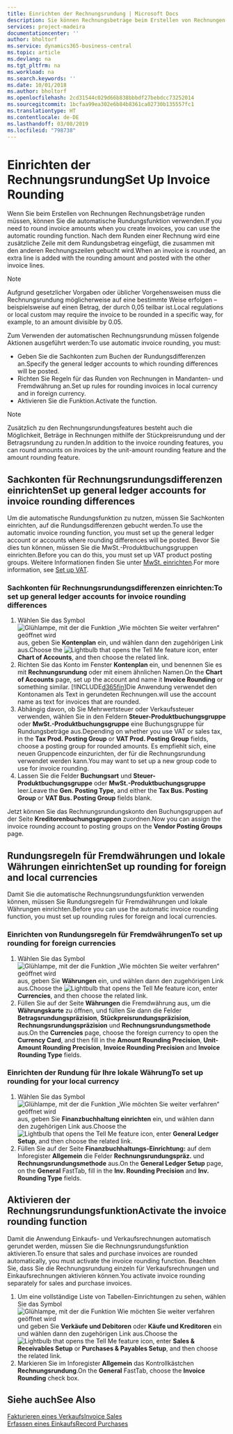 ```yaml
---
title: Einrichten der Rechnungsrundung | Microsoft Docs
description: Sie können Rechnungsbeträge beim Erstellen von Rechnungen runden. Darüber hinaus muss die Rechnungsrundung möglicherweise aufgrund lokaler Vorgaben oder üblicher Vorgehensweisenauf eine bestimmte Weise erfolgen – beispielsweise auf einen Betrag, der durch 0,05 teilbar ist.
services: project-madeira
documentationcenter: ''
author: bholtorf
ms.service: dynamics365-business-central
ms.topic: article
ms.devlang: na
ms.tgt_pltfrm: na
ms.workload: na
ms.search.keywords: ''
ms.date: 10/01/2018
ms.author: bholtorf
ms.openlocfilehash: 2cd31544c029d66b838bbbdf27bebdcc73252014
ms.sourcegitcommit: 1bcfaa99ea302e6b84b8361ca02730b135557fc1
ms.translationtype: HT
ms.contentlocale: de-DE
ms.lasthandoff: 03/08/2019
ms.locfileid: "798738"
---
```

# <a name="set-up-invoice-rounding"></a><span data-ttu-id="a4adc-104">Einrichten der Rechnungsrundung</span><span class="sxs-lookup"><span data-stu-id="a4adc-104">Set Up Invoice Rounding</span></span>
<span data-ttu-id="a4adc-105">Wenn Sie beim Erstellen von Rechnungen Rechnungsbeträge runden müssen, können Sie die automatische Rundungsfunktion verwenden.</span><span class="sxs-lookup"><span data-stu-id="a4adc-105">If you need to round invoice amounts when you create invoices, you can use the automatic rounding function.</span></span> <span data-ttu-id="a4adc-106">Nach dem Runden einer Rechnung wird eine zusätzliche Zeile mit dem Rundungsbetrag eingefügt, die zusammen mit den anderen Rechnungszeilen gebucht wird.</span><span class="sxs-lookup"><span data-stu-id="a4adc-106">When an invoice is rounded, an extra line is added with the rounding amount and posted with the other invoice lines.</span></span>

> [!NOTE]  
>  <span data-ttu-id="a4adc-107">Aufgrund gesetzlicher Vorgaben oder üblicher Vorgehensweisen muss die Rechnungsrundung möglicherweise auf eine bestimmte Weise erfolgen – beispielsweise auf einen Betrag, der durch 0,05 teilbar ist.</span><span class="sxs-lookup"><span data-stu-id="a4adc-107">Local regulations or local custom may require the invoice to be rounded in a specific way, for example, to an amount divisible by 0.05.</span></span>  

<span data-ttu-id="a4adc-108">Zum Verwenden der automatischen Rechnungsrundung müssen folgende Aktionen ausgeführt werden:</span><span class="sxs-lookup"><span data-stu-id="a4adc-108">To use automatic invoice rounding, you must:</span></span>  

* <span data-ttu-id="a4adc-109">Geben Sie die Sachkonten zum Buchen der Rundungsdifferenzen an.</span><span class="sxs-lookup"><span data-stu-id="a4adc-109">Specify the general ledger accounts to which rounding differences will be posted.</span></span>  
* <span data-ttu-id="a4adc-110">Richten Sie Regeln für das Runden von Rechnungen in Mandanten- und Fremdwährung an.</span><span class="sxs-lookup"><span data-stu-id="a4adc-110">Set up rules for rounding invoices in local currency and in foreign currency.</span></span>  
* <span data-ttu-id="a4adc-111">Aktivieren Sie die Funktion.</span><span class="sxs-lookup"><span data-stu-id="a4adc-111">Activate the function.</span></span>  

> [!NOTE]  
>  <span data-ttu-id="a4adc-112">Zusätzlich zu den Rechnungsrundungsfeatures besteht auch die Möglichkeit, Beträge in Rechnungen mithilfe der Stückpreisrundung und der Betragsrundung zu runden.</span><span class="sxs-lookup"><span data-stu-id="a4adc-112">In addition to the invoice rounding features, you can round amounts on invoices by the unit-amount rounding feature and the amount rounding feature.</span></span>  

## <a name="set-up-general-ledger-accounts-for-invoice-rounding-differences"></a><span data-ttu-id="a4adc-113">Sachkonten für Rechnungsrundungsdifferenzen einrichten</span><span class="sxs-lookup"><span data-stu-id="a4adc-113">Set up general ledger accounts for invoice rounding differences</span></span>
<span data-ttu-id="a4adc-114">Um die automatische Rundungsfunktion zu nutzen, müssen Sie Sachkonten einrichten, auf die Rundungsdifferenzen gebucht werden.</span><span class="sxs-lookup"><span data-stu-id="a4adc-114">To use the automatic invoice rounding function, you must set up the general ledger account or accounts where rounding differences will be posted.</span></span> <span data-ttu-id="a4adc-115">Bevor Sie dies tun können, müssen Sie die MwSt.-Produktbuchungsgruppen einrichten.</span><span class="sxs-lookup"><span data-stu-id="a4adc-115">Before you can do this, you must set up VAT product posting groups.</span></span> <span data-ttu-id="a4adc-116">Weitere Informationen finden Sie unter [MwSt. einrichten](finance-setup-vat.md).</span><span class="sxs-lookup"><span data-stu-id="a4adc-116">For more information, see [Set up VAT](finance-setup-vat.md).</span></span>  

### <a name="to-set-up-general-ledger-accounts-for-invoice-rounding-differences"></a><span data-ttu-id="a4adc-117">Sachkonten für Rechnungsrundungsdifferenzen einrichten:</span><span class="sxs-lookup"><span data-stu-id="a4adc-117">To set up general ledger accounts for invoice rounding differences</span></span>  
1. <span data-ttu-id="a4adc-118">Wählen Sie das Symbol ![Glühlampe, mit der die Funktion „Wie möchten Sie weiter verfahren“ geöffnet wird](media/ui-search/search_small.png "Wie möchten Sie weiter verfahren?") aus, geben Sie **Kontenplan** ein, und wählen dann den zugehörigen Link aus.</span><span class="sxs-lookup"><span data-stu-id="a4adc-118">Choose the ![Lightbulb that opens the Tell Me feature](media/ui-search/search_small.png "Tell me what you want to do") icon, enter **Chart of Accounts**, and then choose the related link.</span></span>  
2. <span data-ttu-id="a4adc-119">Richten Sie das Konto im Fenster **Kontenplan** ein, und benennen Sie es mit **Rechnungsrundung** oder mit einem ähnlichen Namen.</span><span class="sxs-lookup"><span data-stu-id="a4adc-119">On the **Chart of Accounts** page, set up the account and name it **Invoice Rounding** or something similar.</span></span> [!INCLUDE[d365fin](includes/d365fin_md.md)]<span data-ttu-id="a4adc-120">Die Anwendung verwendet den Kontonamen als Text in gerundeten Rechnungen.</span><span class="sxs-lookup"><span data-stu-id="a4adc-120">will use the account name as text for invoices that are rounded.</span></span>  
3. <span data-ttu-id="a4adc-121">Abhängig davon, ob Sie Mehrwertsteuer oder Verkaufssteuer verwenden, wählen Sie in den Feldern **Steuer-Produktbuchungsgruppe** oder **MwSt.-Produktbuchungsgruppe** eine Buchungsgruppe für Rundungsbeträge aus.</span><span class="sxs-lookup"><span data-stu-id="a4adc-121">Depending on whether you use VAT or sales tax, in the **Tax Prod. Posting Group** or **VAT Prod. Posting Group** fields, choose a posting group for rounded amounts.</span></span> <span data-ttu-id="a4adc-122">Es empfiehlt sich, eine neuen Gruppencode einzurichten, der für die Rechnungsrundung verwendet werden kann.</span><span class="sxs-lookup"><span data-stu-id="a4adc-122">You may want to set up a new group code to use for invoice rounding.</span></span>
4. <span data-ttu-id="a4adc-123">Lassen Sie die Felder **Buchungsart** und **Steuer-Produktbuchungsgruppe** oder **MwSt.-Produktbuchungsgruppe** leer.</span><span class="sxs-lookup"><span data-stu-id="a4adc-123">Leave the **Gen. Posting Type**, and either the **Tax Bus. Posting Group** or **VAT Bus. Posting Group** fields blank.</span></span> <!-- Why do we say to leave these blank, when there are a lot of other fields we also leave blank but don't mention? -->  

<span data-ttu-id="a4adc-124">Jetzt können Sie das Rechnungsrundungskonto den Buchungsgruppen auf der Seite **Kreditorenbuchungsgruppen** zuordnen.</span><span class="sxs-lookup"><span data-stu-id="a4adc-124">Now you can assign the invoice rounding account to posting groups on the **Vendor Posting Groups** page.</span></span>  <!-- Why only the vendor posting groups? -->

## <a name="set-up-rounding-for-foreign-and-local-currencies"></a><span data-ttu-id="a4adc-125">Rundungsregeln für Fremdwährungen und lokale Währungen einrichten</span><span class="sxs-lookup"><span data-stu-id="a4adc-125">Set up rounding for foreign and local currencies</span></span>
<span data-ttu-id="a4adc-126">Damit Sie die automatische Rechnungsrundungsfunktion verwenden können, müssen Sie Rundungsregeln für Fremdwährungen und lokale Währungen einrichten.</span><span class="sxs-lookup"><span data-stu-id="a4adc-126">Before you can use the automatic invoice rounding function, you must set up rounding rules for foreign and local currencies.</span></span>

### <a name="to-set-up-rounding-for-foreign-currencies"></a><span data-ttu-id="a4adc-127">Einrichten von Rundungsregeln für Fremdwährungen</span><span class="sxs-lookup"><span data-stu-id="a4adc-127">To set up rounding for foreign currencies</span></span>  
1. <span data-ttu-id="a4adc-128">Wählen Sie das Symbol ![Glühlampe, mit der die Funktion „Wie möchten Sie weiter verfahren“ geöffnet wird](media/ui-search/search_small.png "Wie möchten Sie weiter verfahren?") aus, geben Sie **Währungen** ein, und wählen dann den zugehörigen Link aus.</span><span class="sxs-lookup"><span data-stu-id="a4adc-128">Choose the ![Lightbulb that opens the Tell Me feature](media/ui-search/search_small.png "Tell me what you want to do") icon, enter **Currencies**, and then choose the related link.</span></span>  
2. <span data-ttu-id="a4adc-129">Füllen Sie auf der Seite **Währungen** die Fremdwährung aus, um die **Währungskarte** zu öffnen, und füllen Sie dann die Felder **Betragsrundungspräzision**, **Stückpreisrundungspräzision**, **Rechnungsrundungspräzision** und **Rechnungsrundungsmethode** aus.</span><span class="sxs-lookup"><span data-stu-id="a4adc-129">On the **Currencies** page, choose the foreign currency to open the **Currency Card**, and then fill in the **Amount Rounding Precision**, **Unit-Amount Rounding Precision**, **Invoice Rounding Precision** and **Invoice Rounding Type** fields.</span></span>

### <a name="to-set-up-rounding-for-your-local-currency"></a><span data-ttu-id="a4adc-130">Einrichten der Rundung für Ihre lokale Währung</span><span class="sxs-lookup"><span data-stu-id="a4adc-130">To set up rounding for your local currency</span></span>
1. <span data-ttu-id="a4adc-131">Wählen Sie das Symbol ![Glühlampe, mit der die Funktion „Wie möchten Sie weiter verfahren“ geöffnet wird](media/ui-search/search_small.png "Wie möchten Sie weiter verfahren?") aus, geben Sie **Finanzbuchhaltung einrichten** ein, und wählen dann den zugehörigen Link aus.</span><span class="sxs-lookup"><span data-stu-id="a4adc-131">Choose the ![Lightbulb that opens the Tell Me feature](media/ui-search/search_small.png "Tell me what you want to do") icon, enter **General Ledger Setup**, and then choose the related link.</span></span>  
2. <span data-ttu-id="a4adc-132">Füllen Sie auf der Seite **Finanzbuchhaltungs-Einrichtung:** auf dem Inforegister **Allgemein** die Felder **Rechnungsrundungspräz.** und **Rechnungsrundungsmethode** aus.</span><span class="sxs-lookup"><span data-stu-id="a4adc-132">On the **General Ledger Setup** page, on the **General** FastTab, fill in the **Inv. Rounding Precision** and **Inv. Rounding Type** fields.</span></span>  

## <a name="activate-the-invoice-rounding-function"></a><span data-ttu-id="a4adc-133">Aktivieren der Rechnungsrundungsfunktion</span><span class="sxs-lookup"><span data-stu-id="a4adc-133">Activate the invoice rounding function</span></span>  
<span data-ttu-id="a4adc-134">Damit die Anwendung Einkaufs- und Verkaufsrechnungen automatisch gerundet werden, müssen Sie die Rechnungsrundungsfunktion aktivieren.</span><span class="sxs-lookup"><span data-stu-id="a4adc-134">To ensure that sales and purchase invoices are rounded automatically, you must activate the invoice rounding function.</span></span> <span data-ttu-id="a4adc-135">Beachten Sie, dass Sie die Rechnungsrundung einzeln für Verkaufsrechnungen und Einkaufsrechnungen aktivieren können.</span><span class="sxs-lookup"><span data-stu-id="a4adc-135">You activate invoice rounding separately for sales and purchase invoices.</span></span>

1. <span data-ttu-id="a4adc-136">Um eine vollständige Liste von Tabellen-Einrichtungen zu sehen, wählen Sie das Symbol ![Glühlampe, mit der die Funktion Wie möchten Sie weiter verfahren geöffnet wird](media/ui-search/search_small.png "Wie möchten Sie weiter verfahren") und geben Sie **Verkäufe und Debitoren** oder **Käufe und Kreditoren** ein und wählen dann den zugehörigen Link aus.</span><span class="sxs-lookup"><span data-stu-id="a4adc-136">Choose the ![Lightbulb that opens the Tell Me feature](media/ui-search/search_small.png "Tell me what you want to do") icon, enter **Sales & Receivables Setup** or **Purchases & Payables Setup**, and then choose the related link.</span></span>  
2. <span data-ttu-id="a4adc-137">Markieren Sie im Inforegister **Allgemein** das Kontrollkästchen **Rechnungsrundung**.</span><span class="sxs-lookup"><span data-stu-id="a4adc-137">On the **General** FastTab, choose the **Invoice Rounding** check box.</span></span>  

## <a name="see-also"></a><span data-ttu-id="a4adc-138">Siehe auch</span><span class="sxs-lookup"><span data-stu-id="a4adc-138">See Also</span></span>  
[<span data-ttu-id="a4adc-139">Fakturieren eines Verkaufs</span><span class="sxs-lookup"><span data-stu-id="a4adc-139">Invoice Sales</span></span>](sales-how-invoice-sales.md)  
[<span data-ttu-id="a4adc-140">Erfassen eines Einkaufs</span><span class="sxs-lookup"><span data-stu-id="a4adc-140">Record Purchases</span></span>](purchasing-how-record-purchases.md)
